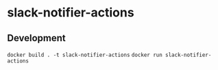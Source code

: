 # slack-notifier-actions

## Development
`docker build . -t slack-notifier-actions`
`docker run slack-notifier-actions`
